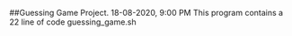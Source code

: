 ##Guessing Game Project. 18-08-2020, 9:00 PM This program contains a 22 line of code guessing_game.sh
